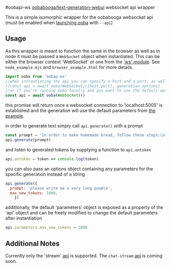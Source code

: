 #oobapi-ws
[oobabooga/text-generation-webui](https://github.com/oobabooga/text-generation-webui) websocket api wrapper

  This is a simple isomorphic wrapper for the oobabooga websocket api (must be enabled when [launching ooba](https://github.com/oobabooga/text-generation-webui#api) with `--api`)
  
## Usage

  As this wrapper is meant to function the same in the browser as well as in node it must be passed a `WebSocket` object when instantiated. This can be either the browser context 'WebSocket' or one from the ['ws' module](https://github.com/websockets/ws). See `node_example.mjs` and `browser_example.html` for more details.

  ```js
  import ooba from 'oobap-ws'
  //when instantiating the api you can specify a host and a port, as well as default generation options
  //const api = await ooba(WebSocket)({host,port}, generation_options)
  //or if you're running ooba locally and you want to use the default options you can omit both
  const api = await ooba(WebSocket)()
  ```
  this promise will return once a websocket connection to 'localhost:5005' is established and the generation will use the default parameters from [the example](https://github.com/oobabooga/text-generation-webui/blob/main/api-example-stream.py).

  in order to generate text simply call `api.generate()` with a prompt
  ```js
  const prompt = "In order to make homemade bread, follow these steps:\n1)"
  api.generate(prompt)
  ```
  
  and listen to generated tokens by supplying a function to `api.ontoken` 

  ```js
  api.ontoken = token => console.log(token)
  ```

  you can also pass an options object containing any parameters for the specific generation instead of a string 

  ```js
  api.generate({
    prompt: 'please write me a very long poem\n',
    max_new_tokens: 1000,
      })
  ```

  additionally, the default 'parameters' object is exposed as a property of the 'api' object and can be freely modified to change the default parameters after instantiation
  ```js
  api.parameters.max_new_tokens = 1000
  ```

## Additional Notes

  Currently only the 'stream' [api](https://github.com/oobabooga/text-generation-webui/blob/main/api-example-stream.py) is supported. The `chat-stream` [api](https://github.com/oobabooga/text-generation-webui/blob/main/api-example-chat-stream.py) is coming soon.

